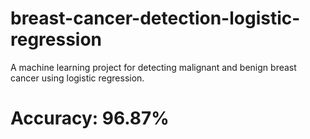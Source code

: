 # breast-cancer-detection-logistic-regression
A machine learning project for detecting malignant and benign breast cancer using logistic regression.
# Accuracy: 96.87%
